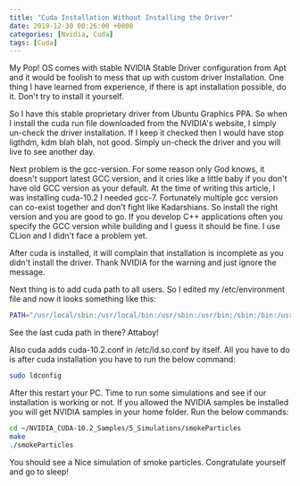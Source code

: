 ```yaml
---
title: "Cuda Installation Without Installing the Driver"
date: 2019-12-30 00:26:00 +0800
categories: [Nvidia, Cuda]
tags: [Cuda]
---
```


My Pop! OS comes with stable NVIDIA Stable Driver configuration from Apt and it would be foolish to mess that up with custom driver Installation. One thing I have learned from experience, if there is apt installation possible, do it. Don't try to install it yourself.

So I have this stable proprietary driver from Ubuntu Graphics PPA. So when I install the cuda run file downloaded from the NVIDIA's website, I simply un-check the driver installation. If I keep it checked then I would have stop ligthdm, kdm blah blah, not good. Simply un-check the driver and you will live to see another day.

Next problem is the gcc-version. For some reason only God knows, it doesn't support latest GCC version, and it cries like a little baby if you don't have old GCC version as your default. At the time of writing this article, I was installing cuda-10.2 I needed gcc-7. Fortunately multiple gcc version can co-exist together and don't fight like Kadarshians. So install the right version and you are good to go. If you develop C++ applications often you specify the GCC version while building and I guess it should be fine. I use CLion and I didn't face a problem yet.

After cuda is installed, it will complain that installation is incomplete as you didn't install the driver. Thank NVIDIA for the warning and just ignore the message.

Next thing is to add cuda path to all users. So I edited my /etc/environment file and now it looks something like this:
```bash
PATH="/usr/local/sbin:/usr/local/bin:/usr/sbin:/usr/bin:/sbin:/bin:/usr/games:/usr/local/games:/usr/local/cuda-10.2/bin"
```
See the last cuda path in there? Attaboy!

Also cuda adds cuda-10.2.conf in /etc/ld.so.conf by itself. All you have to do is after cuda installation you have to run the below command:
```bash
sudo ldconfig
```

After this restart your PC. Time to run some simulations and see if our installation is working or not. If you allowed the NVIDIA samples be installed you will get NVIDIA samples in your home folder. Run the below commands:
```bash
cd ~/NVIDIA_CUDA-10.2_Samples/5_Simulations/smokeParticles
make
./smokeParticles
```
You should see a Nice simulation of smoke particles. Congratulate yourself and go to sleep!
